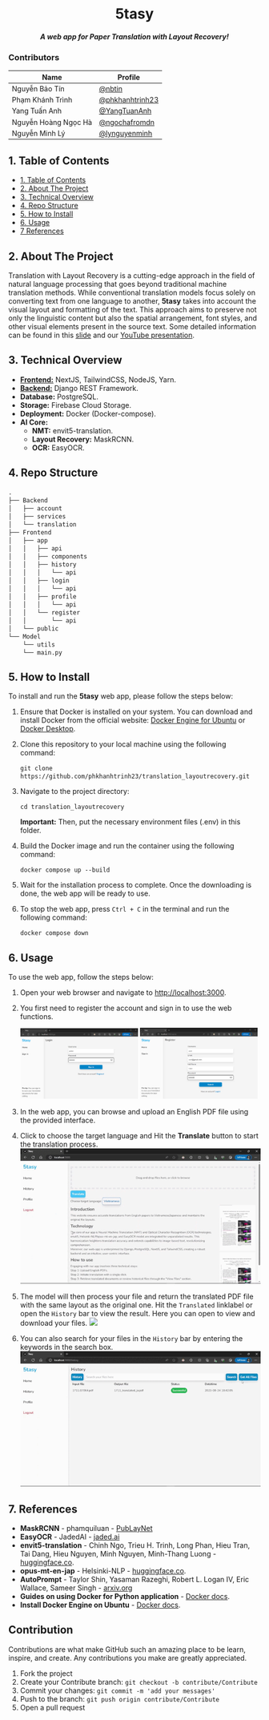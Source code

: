 <p align="center">
  <h1 align="center"> 5tasy</h1>
  <h4 align="center" style="font-weight: bold; font-style: italic">A web app for Paper Translation with Layout Recovery!</h4>
</p>

### Contributors

|            Name               | Profile 
|----------------|-------------------------------
|Nguyễn Bảo Tín | [@nbtin](https://github.com/nbtin)            
|Phạm Khánh Trình | [@phkhanhtrinh23](https://github.com/phkhanhtrinh23)           
|Yang Tuấn Anh | [@YangTuanAnh](https://github.com/YangTuanAnh)
|Nguyễn Hoàng Ngọc Hà | [@ngochafromdn](https://github.com/ngochafromdn)
|Nguyễn Minh Lý | [@lynguyenminh](https://github.com/lynguyenminh)

## 1. Table of Contents
- [1. Table of Contents](#1-table-of-contents)
- [2. About The Project](#2-about-the-project)
- [3. Technical Overview](#3-technical-overview)
- [4. Repo Structure](#4-repo-structure)
- [5. How to Install](#5-how-to-install)
- [6. Usage](#6-usage)
- [7 References](#7-references)

## 2. About The Project

Translation with Layout Recovery is a cutting-edge approach in the field of natural language processing that goes beyond traditional machine translation methods. While conventional translation models focus solely on converting text from one language to another, **5tasy** takes into account the visual layout and formatting of the text. This approach aims to preserve not only the linguistic content but also the spatial arrangement, font styles, and other visual elements present in the source text. Some detailed information can be found in this [slide](https://docs.google.com/presentation/d/1IOHW8mOv6rhgAigjeedIoWsYYqIYTFzWO7hn6JeU7mw/edit?usp=sharing) and our [YouTube presentation](https://youtu.be/kxumXkIXO8A).

## 3. Technical Overview

- [**Frontend:**](Frontend/README.md) NextJS, TailwindCSS, NodeJS, Yarn.
- [**Backend:**](Backend/README.md) Django REST Framework.
- **Database:** PostgreSQL.
- **Storage:** Firebase Cloud Storage.
- **Deployment:** Docker (Docker-compose).
- **AI Core:**
   - **NMT:** envit5-translation.
   - **Layout Recovery:** MaskRCNN.
   - **OCR:** EasyOCR.
## 4. Repo Structure
```
.
├── Backend
│   ├── account
│   ├── services
│   └── translation
├── Frontend
│   ├── app
│   │   ├── api
│   │   ├── components
│   │   ├── history
│   │   │   └── api
│   │   ├── login
│   │   │   └── api
│   │   ├── profile
│   │   │   └── api
│   │   └── register
│   │       └── api
│   └── public
└── Model
    └── utils
    └── main.py
```

## 5. How to Install
To install and run the **5tasy** web app, please follow the steps below:

1. Ensure that Docker is installed on your system. You can download and install Docker from the official website: [Docker Engine for Ubuntu](https://docs.docker.com/engine/install/ubuntu/) or [Docker Desktop](https://www.docker.com/products/docker-desktop/).

2. Clone this repository to your local machine using the following command:

   ```shell
   git clone https://github.com/phkhanhtrinh23/translation_layoutrecovery.git
   ```

3. Navigate to the project directory:

   ```shell
   cd translation_layoutrecovery
   ```
   **Important:** Then, put the necessary environment files (.env) in this folder.

4. Build the Docker image and run the container using the following command:

   ```shell
   docker compose up --build
   ```

5. Wait for the installation process to complete. Once the downloading is done, the web app will be ready to use.

6. To stop the web app, press `Ctrl + C` in the terminal and run the following command:

   ```shell
   docker compose down
   ```

## 6. Usage
To use the web app, follow the steps below:

1. Open your web browser and navigate to [http://localhost:3000](http://localhost:3000).

2. You first need to register the account and sign in to use the web functions.
   <div class="row">
      <div class="column">
         <img src="assets/images/login.png" width="49%">
         <img src="assets/images/register.png" width="49%">
      </div>
   </div>

3. In the web app, you can browse and upload an English PDF file using the provided interface.

4. Click to choose the target language and Hit the **Translate** button to start the translation process.
   <img src="assets/gifs/translate.gif">

5. The model will then process your file and return the translated PDF file with the same layout as the original one. Hit the `Translated` linklabel or open the `History` bar to view the result. Here you can open to view and download your files.
   <img src="assets/gifs/viewhistory.gif">

6. You can also search for your files in the `History` bar by entering the keywords in the search box.
   <img src="assets/gifs/searchfile.gif">

## 7. References
- **MaskRCNN** - phamquiluan - [PubLayNet](https://github.com/phamquiluan/PubLayNet)
- **EasyOCR** - JadedAI - [jaded.ai](https://www.jaided.ai/easyocr/)
- **envit5-translation** - Chinh Ngo, Trieu H. Trinh, Long Phan, Hieu Tran, Tai Dang, Hieu Nguyen, Minh Nguyen, Minh-Thang Luong - [huggingface.co](https://huggingface.co/VietAI/envit5-translation).
- **opus-mt-en-jap** - Helsinki-NLP - [huggingface.co](https://huggingface.co/Helsinki-NLP/opus-mt-en-jap).
- **AutoPrompt** - Taylor Shin, Yasaman Razeghi, Robert L. Logan IV, Eric Wallace, Sameer Singh - [arxiv.org](https://arxiv.org/pdf/2010.15980.pdf)
- **Guides on using Docker for Python application** - [Docker docs](https://docs.docker.com/language/python/).
- **Install Docker Engine on Ubuntu** - [Docker docs](https://docs.docker.com/engine/install/ubuntu/).

## Contribution

Contributions are what make GitHub such an amazing place to be learn, inspire, and create. Any contributions you make are greatly appreciated.

1. Fork the project
2. Create your Contribute branch: `git checkout -b contribute/Contribute`
3. Commit your changes: `git commit -m 'add your messages'`
4. Push to the branch: `git push origin contribute/Contribute`
5. Open a pull request
